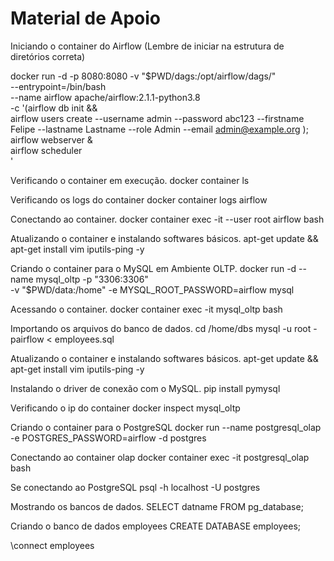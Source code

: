 # Material de Apoio

Iniciando o container do Airflow (Lembre de iniciar na estrutura de diretórios correta)

docker run -d -p 8080:8080 -v "$PWD/dags:/opt/airflow/dags/" \
--entrypoint=/bin/bash \
--name airflow apache/airflow:2.1.1-python3.8 \
-c '(airflow db init && \
    airflow users create --username admin --password abc123 --firstname Felipe --lastname Lastname --role Admin --email admin@example.org
    ); \
airflow webserver & \
airflow scheduler \
'

Verificando o container em execução.
docker container ls

Verificando os logs do container
docker container logs airflow

Conectando ao container.
docker container exec -it --user root airflow bash

Atualizando o container e instalando softwares básicos.
apt-get update && apt-get install vim iputils-ping -y

Criando o container para o MySQL em Ambiente OLTP.
docker run -d --name mysql_oltp -p "3306:3306" \
-v "$PWD/data:/home" -e MYSQL_ROOT_PASSWORD=airflow mysql

Acessando o container.
docker container exec -it mysql_oltp bash

Importando os arquivos do banco de dados.
cd /home/dbs
mysql -u root -pairflow < employees.sql

Atualizando o container e instalando softwares básicos.
apt-get update && apt-get install vim iputils-ping -y

Instalando o driver de conexão com o MySQL.
pip install pymysql

Verificando o ip do container
docker inspect mysql_oltp

Criando o container para o PostgreSQL
docker run --name postgresql_olap -e POSTGRES_PASSWORD=airflow -d postgres

Conectando ao container olap
docker container exec -it postgresql_olap bash

Se conectando ao PostgreSQL
psql -h localhost -U postgres

Mostrando os bancos de dados.
SELECT datname FROM pg_database;

Criando o banco de dados employees
CREATE DATABASE employees;

\connect employees
